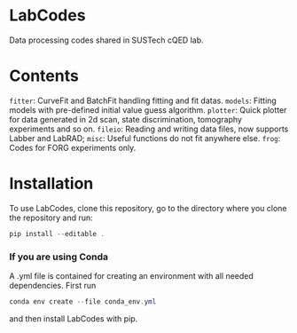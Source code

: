 # LabCodes
Data processing codes shared in SUSTech cQED lab.

# Contents
`fitter`: CurveFit and BatchFit handling fitting and fit datas.
`models`: Fitting models with pre-defined initial value guess algorithm.
`plotter`: Quick plotter for data generated in 2d scan, state discrimination, tomography experiments and so on.
`fileio`: Reading and writing data files, now supports Labber and LabRAD;
`misc`: Useful functions do not fit anywhere else.
`frog`: Codes for FORG experiments only.

# Installation

To use LabCodes, clone this repository, go to the directory where you clone the repository and run:
```powershell
pip install --editable .
```

### If you are using Conda

A .yml file is contained for creating an environment with all needed dependencies. First run

```powershell
conda env create --file conda_env.yml
```

and then install LabCodes with pip.